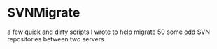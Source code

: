 SVNMigrate
==========

a few quick and dirty scripts I wrote to help migrate 50 some odd SVN repositories between two servers
